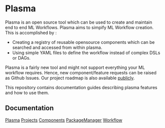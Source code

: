 # Plasma 

Plasma is an open source tool which can be used to create and maintain
end to end ML Workflows. Plasma aims to simpify ML Workflow creation.
This is accomplished by :

 - Creating a registry of reusable opensource components which can be searched and accessed from within plasma.
 - Using simple YAML files to define the workflow instead of complex DSLs or DAGs.

Plasma is a fairly new tool and might not support everything your ML workflow requires.
Hence, new component/feature requests can be raised as Github Issues.
Our project roadmap is also available [publicly](https://github.com/s20ai/plasma/projects/1).

This repository contains documentation guides describing plasma features and how to use them.

## Documentation

[Plasma](https://github.com/s20ai/plasma-docs/blob/master/projects.md)
[Projects](https://github.com/s20ai/plasma-docs/blob/master/projects.md)
[Components](https://github.com/s20ai/plasma-docs/blob/master/writing_components.md)
[PackageManager](https://github.com/s20ai/plasma-docs/blob/master//package_manager.md)
[Workflow](https://github.com/s20ai/plasma-docs/blob/master/workflows.md)

